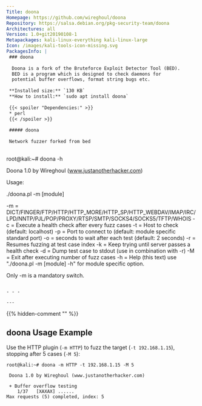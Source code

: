 ```yaml
---
Title: doona
Homepage: https://github.com/wireghoul/doona
Repository: https://salsa.debian.org/pkg-security-team/doona
Architectures: all
Version: 1.0+git20190108-1
Metapackages: kali-linux-everything kali-linux-large 
Icon: /images/kali-tools-icon-missing.svg
PackagesInfo: |
 ### doona
 
  Doona is a fork of the Bruteforce Exploit Detector Tool (BED).
  BED is a program which is designed to check daemons for
  potential buffer overflows, format string bugs etc.
 
 **Installed size:** `130 KB`  
 **How to install:** `sudo apt install doona`  
 
 {{< spoiler "Dependencies:" >}}
 * perl
 {{< /spoiler >}}
 
 ##### doona
 
 Network fuzzer forked from bed
 
 ```
 root@kali:~# doona -h
 
  Doona 1.0 by Wireghoul (www.justanotherhacker.com)
 
 Usage:
 
  ./doona.pl -m [module] <options>
 
  -m <module>   = DICT/FINGER/FTP/HTTP/HTTP_MORE/HTTP_SP/HTTP_WEBDAV/IMAP/IRC/LPD/NNTP/PJL/POP/PROXY/RTSP/SMTP/SOCKS4/SOCKS5/TFTP/WHOIS
  -c <int>      = Execute a health check after every <int> fuzz cases
  -t <target>   = Host to check (default: localhost)
  -p <port>     = Port to connect to (default: module specific standard port)
  -o <timeout>  = seconds to wait after each test (default: 2 seconds)
  -r <index>    = Resumes fuzzing at test case index
  -k            = Keep trying until server passes a health check
  -d            = Dump test case to stdout (use in combination with -r)
  -M <num>      = Exit after executing <num> number of fuzz cases
  -h            = Help (this text)
  use "./doona.pl -m [module] -h" for module specific option.
 
  Only -m is a mandatory switch.
 
 ```
 
 - - -
 
---
```

{{% hidden-comment "<!--Do not edit anything above this line-->" %}}

## doona Usage Example

Use the HTTP plugin (`-m HTTP`) to fuzz the target (`-t 192.168.1.15`), stopping after 5 cases (`-M 5`):

```
root@kali:~# doona -m HTTP -t 192.168.1.15 -M 5

 Doona 1.0 by Wireghoul (www.justanotherhacker.com)

 + Buffer overflow testing
    1/37   [XAXAX] ......
Max requests (5) completed, index: 5
````
